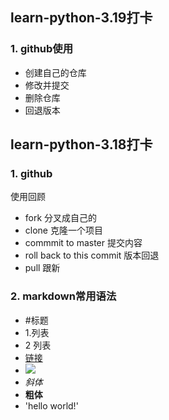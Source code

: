## learn-python-3.19打卡
### 1. github使用
- 创建自己的仓库
- 修改并提交
- 删除仓库
- 回退版本
## learn-python-3.18打卡
### 1. github
 使用回顾
  - fork 分叉成自己的
  - clone 克隆一个项目
  - commmit to master 提交内容
  - roll back to this commit 版本回退
  - pull 跟新
### 2. markdown常用语法
  - #标题  
  - 1.列表
  - 2 列表
  - [链接](http://www.baidu.com)
  - ![](https://b-gold-cdn.xitu.io/v3/static/img/logo.a7995ad.svg)
  - *斜体*
  - **粗体**
  - 'hello world!'
